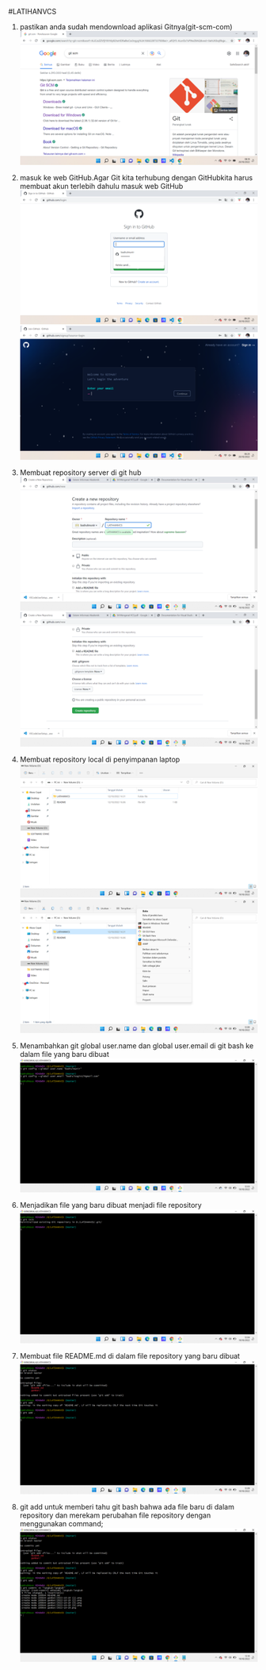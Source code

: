 #LATIHANVCS
1. pastikan anda sudah mendownload aplikasi Gitnya(git-scm-com)
![img.1](gambar/1.png)
2. masuk ke web GitHub.Agar Git kita terhubung dengan GitHubkita harus membuat akun terlebih dahulu masuk web GitHub
![img.2](gambar/2.png)
![img.3](gambar/3.png)
3. Membuat repository server di git hub
![img.4](gambar/4.png)
![img.5](gambar/5.png)

4. Membuat repository local di penyimpanan laptop 
![img.6](gambar/6.png)
![img.7](gambar/7.png)

5. Menambahkan git global user.name dan global user.email di git bash ke dalam file yang baru dibuat
![img.8](gambar/8.png)

6. Menjadikan file yang baru dibuat menjadi file repository 
![img.9](gambar/9.png)

7. Membuat file README.md di dalam file repository yang baru dibuat
![img.10](gambar/10.png)

8. git add untuk memberi tahu git bash bahwa ada file baru di dalam repository dan merekam perubahan file repository dengan menggunakan command;
![img.11](gambar/11.png)